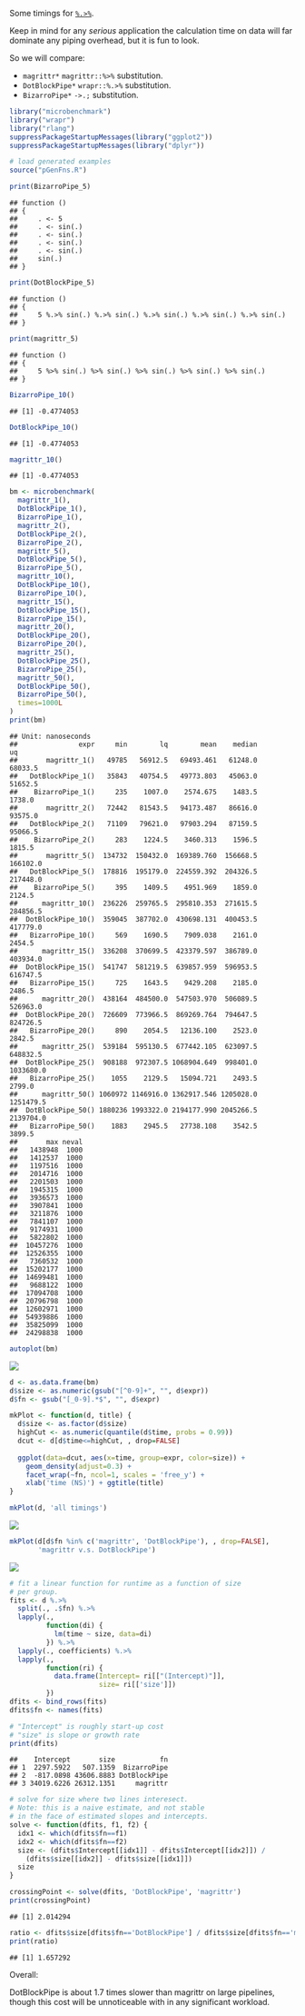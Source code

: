 Some timings for [`%.>%`](http://www.win-vector.com/blog/2017/07/in-praise-of-syntactic-sugar/).

Keep in mind for any *serious* application the calculation time on data will far dominate any piping overhead, but it is fun to look.

So we will compare:

-   `magrittr*` `magrittr::%>%` substitution.
-   `DotBlockPipe*` `wrapr::%.>%` substitution.
-   `BizarroPipe*` `->.;` substitution.

``` r
library("microbenchmark")
library("wrapr")
library("rlang")
suppressPackageStartupMessages(library("ggplot2"))
suppressPackageStartupMessages(library("dplyr"))

# load generated examples
source("pGenFns.R")

print(BizarroPipe_5)
```

    ## function () 
    ## {
    ##     . <- 5
    ##     . <- sin(.)
    ##     . <- sin(.)
    ##     . <- sin(.)
    ##     . <- sin(.)
    ##     sin(.)
    ## }

``` r
print(DotBlockPipe_5)
```

    ## function () 
    ## {
    ##     5 %.>% sin(.) %.>% sin(.) %.>% sin(.) %.>% sin(.) %.>% sin(.)
    ## }

``` r
print(magrittr_5)
```

    ## function () 
    ## {
    ##     5 %>% sin(.) %>% sin(.) %>% sin(.) %>% sin(.) %>% sin(.)
    ## }

``` r
BizarroPipe_10()
```

    ## [1] -0.4774053

``` r
DotBlockPipe_10()
```

    ## [1] -0.4774053

``` r
magrittr_10()
```

    ## [1] -0.4774053

``` r
bm <- microbenchmark(
  magrittr_1(),
  DotBlockPipe_1(),
  BizarroPipe_1(),
  magrittr_2(),
  DotBlockPipe_2(),
  BizarroPipe_2(),
  magrittr_5(),
  DotBlockPipe_5(),
  BizarroPipe_5(),
  magrittr_10(),
  DotBlockPipe_10(),
  BizarroPipe_10(),
  magrittr_15(),
  DotBlockPipe_15(),
  BizarroPipe_15(),
  magrittr_20(),
  DotBlockPipe_20(),
  BizarroPipe_20(),
  magrittr_25(),
  DotBlockPipe_25(),
  BizarroPipe_25(), 
  magrittr_50(),
  DotBlockPipe_50(),
  BizarroPipe_50(), 
  times=1000L
)
print(bm)
```

    ## Unit: nanoseconds
    ##               expr     min        lq        mean    median        uq
    ##       magrittr_1()   49785   56912.5   69493.461   61248.0   68033.5
    ##   DotBlockPipe_1()   35843   40754.5   49773.803   45063.0   51652.5
    ##    BizarroPipe_1()     235    1007.0    2574.675    1483.5    1738.0
    ##       magrittr_2()   72442   81543.5   94173.487   86616.0   93575.0
    ##   DotBlockPipe_2()   71109   79621.0   97903.294   87159.5   95066.5
    ##    BizarroPipe_2()     283    1224.5    3460.313    1596.5    1815.5
    ##       magrittr_5()  134732  150432.0  169389.760  156668.5  166102.0
    ##   DotBlockPipe_5()  178816  195179.0  224559.392  204326.5  217448.0
    ##    BizarroPipe_5()     395    1409.5    4951.969    1859.0    2124.5
    ##      magrittr_10()  236226  259765.5  295810.353  271615.5  284856.5
    ##  DotBlockPipe_10()  359045  387702.0  430698.131  400453.5  417779.0
    ##   BizarroPipe_10()     569    1690.5    7909.038    2161.0    2454.5
    ##      magrittr_15()  336208  370699.5  423379.597  386789.0  403934.0
    ##  DotBlockPipe_15()  541747  581219.5  639857.959  596953.5  616747.5
    ##   BizarroPipe_15()     725    1643.5    9429.208    2185.0    2486.5
    ##      magrittr_20()  438164  484500.0  547503.970  506089.5  526963.0
    ##  DotBlockPipe_20()  726609  773966.5  869269.764  794647.5  824726.5
    ##   BizarroPipe_20()     890    2054.5   12136.100    2523.0    2842.5
    ##      magrittr_25()  539184  595130.5  677442.105  623097.5  648832.5
    ##  DotBlockPipe_25()  908188  972307.5 1068904.649  998401.0 1033680.0
    ##   BizarroPipe_25()    1055    2129.5   15094.721    2493.5    2799.0
    ##      magrittr_50() 1060972 1146916.0 1362917.546 1205028.0 1251479.5
    ##  DotBlockPipe_50() 1880236 1993322.0 2194177.990 2045266.5 2139704.0
    ##   BizarroPipe_50()    1883    2945.5   27738.108    3542.5    3899.5
    ##       max neval
    ##   1438948  1000
    ##   1412537  1000
    ##   1197516  1000
    ##   2014716  1000
    ##   2201503  1000
    ##   1945315  1000
    ##   3936573  1000
    ##   3907841  1000
    ##   3211876  1000
    ##   7841107  1000
    ##   9174931  1000
    ##   5822802  1000
    ##  10457276  1000
    ##  12526355  1000
    ##   7360532  1000
    ##  15202177  1000
    ##  14699481  1000
    ##   9688122  1000
    ##  17094708  1000
    ##  20796798  1000
    ##  12602971  1000
    ##  54939886  1000
    ##  35825099  1000
    ##  24298838  1000

``` r
autoplot(bm)
```

![](PipePerformance_files/figure-markdown_github/timings-1.png)

``` r
d <- as.data.frame(bm)
d$size <- as.numeric(gsub("[^0-9]+", "", d$expr))
d$fn <- gsub("[_0-9].*$", "", d$expr)

mkPlot <- function(d, title) {
  d$size <- as.factor(d$size)
  highCut <- as.numeric(quantile(d$time, probs = 0.99))
  dcut <- d[d$time<=highCut, , drop=FALSE]
  
  ggplot(data=dcut, aes(x=time, group=expr, color=size)) +
    geom_density(adjust=0.3) +
    facet_wrap(~fn, ncol=1, scales = 'free_y') +
    xlab('time (NS)') + ggtitle(title)
}

mkPlot(d, 'all timings')
```

![](PipePerformance_files/figure-markdown_github/replot-1.png)

``` r
mkPlot(d[d$fn %in% c('magrittr', 'DotBlockPipe'), , drop=FALSE], 
       'magrittr v.s. DotBlockPipe')
```

![](PipePerformance_files/figure-markdown_github/replot-2.png)

``` r
# fit a linear function for runtime as a function of size
# per group.
fits <- d %.>%
  split(., .$fn) %.>%
  lapply(., 
         function(di) { 
           lm(time ~ size, data=di) 
         }) %.>%
  lapply(., coefficients) %.>%
  lapply(., 
         function(ri) {
           data.frame(Intercept= ri[["(Intercept)"]],
                      size= ri[['size']])
         }) 
dfits <- bind_rows(fits)
dfits$fn <- names(fits)

# "Intercept" is roughly start-up cost 
# "size" is slope or growth rate
print(dfits)
```

    ##    Intercept       size           fn
    ## 1  2297.5922   507.1359  BizarroPipe
    ## 2  -817.0898 43606.8883 DotBlockPipe
    ## 3 34019.6226 26312.1351     magrittr

``` r
# solve for size where two lines interesect.
# Note: this is a naive estimate, and not stable
# in the face of estimated slopes and intercepts.
solve <- function(dfits, f1, f2) {
  idx1 <- which(dfits$fn==f1)
  idx2 <- which(dfits$fn==f2)
  size <- (dfits$Intercept[[idx1]] - dfits$Intercept[[idx2]]) /
    (dfits$size[[idx2]] - dfits$size[[idx1]])
  size
}

crossingPoint <- solve(dfits, 'DotBlockPipe', 'magrittr')
print(crossingPoint)
```

    ## [1] 2.014294

``` r
ratio <- dfits$size[dfits$fn=='DotBlockPipe'] / dfits$size[dfits$fn=='magrittr']
print(ratio)
```

    ## [1] 1.657292

Overall:

DotBlockPipe is about 1.7 times slower than magrittr on large pipelines, though this cost will be unnoticeable with in any significant workload.
